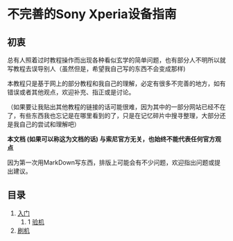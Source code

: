 # 不完善的Sony Xperia设备指南

## 初衷

<p>总有人照着过时教程操作而出现各种看似玄学的简单问题，也有部分人不明所以就写教程去误导别人（虽然但是，希望我自己写的东西不会变成那样)<br>

本教程只是基于网上的部分教程和我自己的理解，必定有很多不完善的地方，如有错误或者其他观点，欢迎补充、指正或是讨论。  </p>

（如果要让我贴出其他教程的链接的话可能很难，因为其中的一部分网站已经不在了，有些东西我也忘记是在哪里看到的了，只是在记忆碎片中搜寻整理，大部分还是我自己的尝试和理解吧）

**本文档 (如果可以称这为文档的话) 与索尼官方无关，也始终不能代表任何官方观点**

因为第一次用MarkDown写东西，排版上可能会有不少问题，欢迎指出问题或提出建议。  

## 目录

1. [入门](./入门/README.md)
    1. 1  [验机](./入门/验机.md)
2. [刷机](./刷机/README.md)
